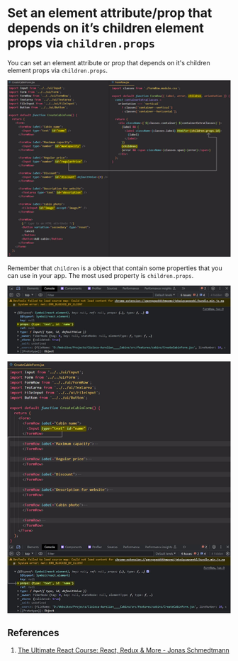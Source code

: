 # Set an element attribute/prop that depends on it’s children element props via `children.props`

You can set an element attribute or prop that depends on it's children element props via `children.props`.

![props_children1](../../img/props_children1.jpg)

Remember that `children` is a object that contain some properties that you can use in your app. The most used property is `children.props`.

![props_children2](../../img/props_children2.jpg)

![props_children3](../../img/props_children3.jpg)

## References

1. [The Ultimate React Course: React, Redux & More - Jonas Schmedtmann](https://www.udemy.com/course/the-ultimate-react-course/)
